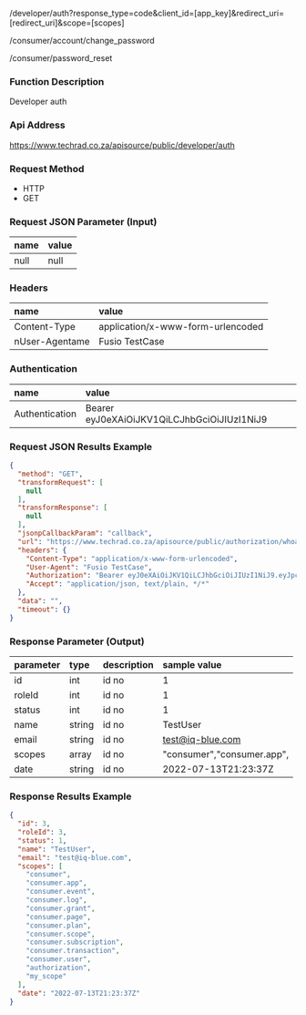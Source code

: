 

/developer/auth?response_type=code&client_id=[app_key]&redirect_uri=[redirect_uri]&scope=[scopes]

/consumer/account/change_password

/consumer/password_reset

### Function Description
Developer auth

### Api Address 
https://www.techrad.co.za/apisource/public/developer/auth

### Request Method 
- HTTP
- GET

### Request JSON Parameter (Input)
| name  |  value | 
| :------------ | :------------ |
|null|null|

### Headers
| name  |  value | 
| :------------ | :------------ |
|Content-Type|application/x-www-form-urlencoded|
|nUser-Agentame|Fusio TestCase|

### Authentication
| name  |  value | 
| :------------ | :------------ |
|Authentication|Bearer eyJ0eXAiOiJKV1QiLCJhbGciOiJIUzI1NiJ9|

### Request JSON Results Example 
```json
{
  "method": "GET",
  "transformRequest": [
    null
  ],
  "transformResponse": [
    null
  ],
  "jsonpCallbackParam": "callback",
  "url": "https://www.techrad.co.za/apisource/public/authorization/whoami",
  "headers": {
    "Content-Type": "application/x-www-form-urlencoded",
    "User-Agent": "Fusio TestCase",
    "Authorization": "Bearer eyJ0eXAiOiJKV1QiLCJhbGciOiJIUzI1NiJ9.eyJpc3MiOiJodHRwczpcL1wvd3d3LnRlY2hyYWQuY28uemFcL2FwaXNvdXJjZVwvcHVibGljIiwic3ViIjoiNzVlMzhhZmItYjdmMS01ZjRiLWI4OGUtZTBhNDY4NmFjM2QyIiwiaWF0IjoxNjU3ODQxNDEzLCJleHAiOjE2NTgwMTQyMTMsIm5hbWUiOiJUZXN0VXNlciJ9.Q-SWVNsNIN92tcX59iS_1SnTwzTo2qGOvRzNrOBqc60",
    "Accept": "application/json, text/plain, */*"
  },
  "data": "",
  "timeout": {}
}
```

### Response Parameter (Output)
| parameter  |  type | description  | sample value  |
| :------------ | :------------ | :------------ | :------------ |
|  id | int | id no | 1|
|  roleId | int | id no | 1|
|  status | int | id no | 1|
|  name | string | id no | TestUser|
|  email | string | id no | test@iq-blue.com|
|  scopes | array | id no | "consumer","consumer.app",|
|  date | string | id no | 2022-07-13T21:23:37Z|

### Response Results Example 
```json
{
  "id": 3,
  "roleId": 3,
  "status": 1,
  "name": "TestUser",
  "email": "test@iq-blue.com",
  "scopes": [
    "consumer",
    "consumer.app",
    "consumer.event",
    "consumer.log",
    "consumer.grant",
    "consumer.page",
    "consumer.plan",
    "consumer.scope",
    "consumer.subscription",
    "consumer.transaction",
    "consumer.user",
    "authorization",
    "my_scope"
  ],
  "date": "2022-07-13T21:23:37Z"
}
```